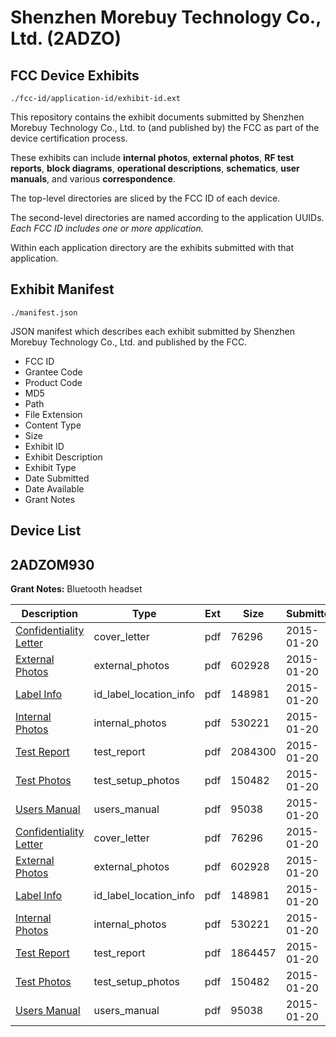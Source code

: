 # Shenzhen Morebuy Technology Co., Ltd. (2ADZO)
## FCC Device Exhibits

```
./fcc-id/application-id/exhibit-id.ext
```

This repository contains the exhibit documents submitted by Shenzhen Morebuy Technology Co., Ltd. to (and published by) the FCC as part of the device certification process.

These exhibits can include **internal photos**, **external photos**, **RF test reports**, **block diagrams**, **operational descriptions**, **schematics**, **user manuals**, and various **correspondence**.

The top-level directories are sliced by the FCC ID of each device.

The second-level directories are named according to the application UUIDs. *Each FCC ID includes one or more application.*

Within each application directory are the exhibits submitted with that application. 

## Exhibit Manifest

```
./manifest.json
```

JSON manifest which describes each exhibit submitted by Shenzhen Morebuy Technology Co., Ltd. and published by the FCC.

- FCC ID
- Grantee Code
- Product Code
- MD5
- Path
- File Extension
- Content Type
- Size
- Exhibit ID
- Exhibit Description
- Exhibit Type
- Date Submitted
- Date Available
- Grant Notes

## Device List
## 2ADZOM930
**Grant Notes:** Bluetooth headset

| Description | Type | Ext | Size | Submitted | Available |
| ----------- | ---- | --- | ---- | --------- | --------- |
| [Confidentiality Letter](2ADZOM930/3cdaafccf429808ba0ce36d797ea3529/2507253.pdf) | cover_letter | pdf | 76296 | 2015-01-20 | 2015-01-20 |
| [External Photos](2ADZOM930/3cdaafccf429808ba0ce36d797ea3529/2507254.pdf) | external_photos | pdf | 602928 | 2015-01-20 | 2015-01-20 |
| [Label Info](2ADZOM930/3cdaafccf429808ba0ce36d797ea3529/2507255.pdf) | id_label_location_info | pdf | 148981 | 2015-01-20 | 2015-01-20 |
| [Internal Photos](2ADZOM930/3cdaafccf429808ba0ce36d797ea3529/2507257.pdf) | internal_photos | pdf | 530221 | 2015-01-20 | 2015-01-20 |
| [Test Report](2ADZOM930/3cdaafccf429808ba0ce36d797ea3529/2507256.pdf) | test_report | pdf | 2084300 | 2015-01-20 | 2015-01-20 |
| [Test Photos](2ADZOM930/3cdaafccf429808ba0ce36d797ea3529/2507258.pdf) | test_setup_photos | pdf | 150482 | 2015-01-20 | 2015-01-20 |
| [Users Manual](2ADZOM930/3cdaafccf429808ba0ce36d797ea3529/2507259.pdf) | users_manual | pdf | 95038 | 2015-01-20 | 2015-01-20 |
| [Confidentiality Letter](2ADZOM930/6d8fda22c7b828c2f764383fb7e14276/2507253.pdf) | cover_letter | pdf | 76296 | 2015-01-20 | 2015-01-20 |
| [External Photos](2ADZOM930/6d8fda22c7b828c2f764383fb7e14276/2507254.pdf) | external_photos | pdf | 602928 | 2015-01-20 | 2015-01-20 |
| [Label Info](2ADZOM930/6d8fda22c7b828c2f764383fb7e14276/2507255.pdf) | id_label_location_info | pdf | 148981 | 2015-01-20 | 2015-01-20 |
| [Internal Photos](2ADZOM930/6d8fda22c7b828c2f764383fb7e14276/2507257.pdf) | internal_photos | pdf | 530221 | 2015-01-20 | 2015-01-20 |
| [Test Report](2ADZOM930/6d8fda22c7b828c2f764383fb7e14276/2507284.pdf) | test_report | pdf | 1864457 | 2015-01-20 | 2015-01-20 |
| [Test Photos](2ADZOM930/6d8fda22c7b828c2f764383fb7e14276/2507258.pdf) | test_setup_photos | pdf | 150482 | 2015-01-20 | 2015-01-20 |
| [Users Manual](2ADZOM930/6d8fda22c7b828c2f764383fb7e14276/2507259.pdf) | users_manual | pdf | 95038 | 2015-01-20 | 2015-01-20 |
